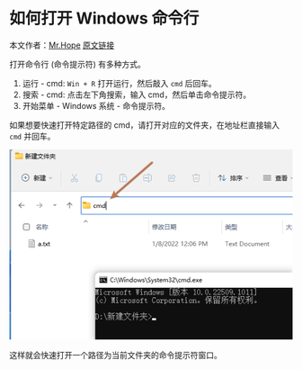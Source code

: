 # 如何打开 Windows 命令行

本文作者：[Mr.Hope](https://github.com/Mister-Hope/) [原文链接](https://mrhope.site/code/windows/cmd/)

打开命令行 (命令提示符) 有多种方式。

1. 运行 - cmd: `Win + R` 打开运行，然后敲入 `cmd` 后回车。
2. 搜索 - cmd: 点击左下角搜索，输入 cmd，然后单击命令提示符。
3. 开始菜单 - Windows 系统 - 命令提示符。

如果想要快速打开特定路径的 cmd，请打开对应的文件夹，在地址栏直接输入 `cmd` 并回车。

![示意图](./img/a-how-to-open-cmd/cmd.png)

这样就会快速打开一个路径为当前文件夹的命令提示符窗口。
